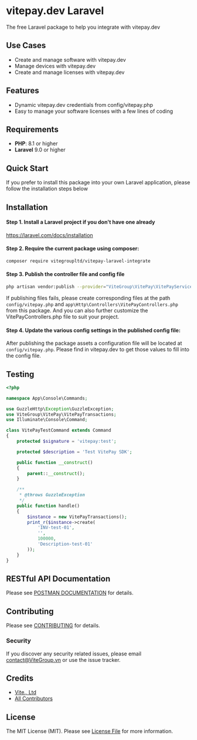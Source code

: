 # vitepay.dev Laravel

The free Laravel package to help you integrate with vitepay.dev

## Use Cases

- Create and manage software with vitepay.dev 
- Manage devices with vitepay.dev
- Create and manage licenses with vitepay.dev

## Features

- Dynamic vitepay.dev credentials from config/vitepay.php
- Easy to manage your software licenses with a few lines of coding

## Requirements

- **PHP**: 8.1 or higher
- **Laravel** 9.0 or higher

## Quick Start

If you prefer to install this package into your own Laravel application, please follow the installation steps below

## Installation

#### Step 1. Install a Laravel project if you don't have one already

https://laravel.com/docs/installation

#### Step 2. Require the current package using composer:

```bash
composer require vitegroupltd/vitepay-laravel-integrate
```

#### Step 3. Publish the controller file and config file

```bash
php artisan vendor:publish --provider="ViteGroup\VitePay\VitePayServiceProvider" --tag="vitepay"
```

If publishing files fails, please create corresponding files at the path `config/vitepay.php` and `app\Http\Controllers\VitePayControllers.php` from this package. And you can also further customize the VitePayControllers.php file to suit your project.

#### Step 4. Update the various config settings in the published config file:

After publishing the package assets a configuration file will be located at <code>config/vitepay.php</code>. Please find in vitepay.dev to get those values to fill into the config file.

<!--- ## Usage --->

## Testing

``` php
<?php

namespace App\Console\Commands;

use GuzzleHttp\Exception\GuzzleException;
use ViteGroup\VitePay\VitePayTransactions;
use Illuminate\Console\Command;

class VitePayTestCommand extends Command
{
    protected $signature = 'vitepay:test';

    protected $description = 'Test VitePay SDK';

    public function __construct()
    {
        parent::__construct();
    }

    /**
     * @throws GuzzleException
     */
    public function handle()
    {
        $instance = new VitePayTransactions();
        print_r($instance->create(
            'INV-test-01',
            '',
            100000,
            'Description-test-01'
        ));
    }
}
```

## RESTful API Documentation

Please see [POSTMAN DOCUMENTATION](https://documentation.vitepay.dev) for details.

## Contributing

Please see [CONTRIBUTING](CONTRIBUTING.md) for details.

### Security

If you discover any security related issues, please email contact@ViteGroup.vn or use the issue tracker.

## Credits

- [Vite., Ltd](https://github.com/vitegroupltd)
- [All Contributors](../../contributors)

## License

The MIT License (MIT). Please see [License File](LICENSE.md) for more information.
